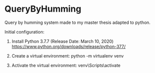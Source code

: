 # QueryByHumming

Query by humming system made to my master thesis adapted to python.

Initial configuration:

1) Install Python 3.7.7 (Release Date: March 10, 2020)
https://www.python.org/downloads/release/python-377/

2) Create a virtual environment:
python -m virtualenv venv

3) Activate the virtual environment:
venv\Scripts\activate

